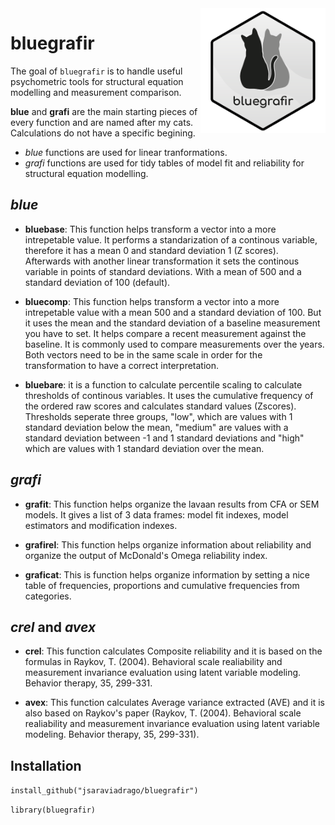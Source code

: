 


<img align="right" width="200" height="200" src="bluegrafir.PNG">

# **bluegrafir** 

The goal of `bluegrafir` is to handle useful psychometric tools for structural equation modelling and measurement comparison. 

**blue** and **grafi** are the main starting pieces of every function and are named after my cats. Calculations do not have a specific begining. 

- _blue_ functions are used for linear tranformations. 
- _grafi_ functions are used for tidy tables of model fit and reliability for structural equation modelling. 

## _blue_


- **bluebase**: This function helps transform a vector into a more intrepetable value. It performs a standarization of a continous variable, therefore it has a mean 0 and standard deviation 1 (Z scores). Afterwards with another linear transformation it sets the continous variable in points of standard deviations. With a mean of 500 and a standard deviation of 100 (default).

- **bluecomp**: This function helps transform a vector into a more intrepetable value with a mean 500 and a standard deviation of 100. But it uses the mean and the standard deviation of a baseline measurement you have to set. It helps compare a recent measurement against the baseline. It is commonly used to compare measurements over the years. Both vectors need to be in the same scale in order for the transformation to have a correct interpretation.

- **bluebare**: it is a function to calculate percentile scaling to calculate thresholds of continous variables. It uses the cumulative frequency of the ordered raw scores and calculates standard values (Zscores). Thresholds seperate three groups, "low", which are values with 1 standard deviation below the mean, "medium" are values with a standard deviation between -1 and 1 standard deviations and "high" which are values with 1 standard deviation over the mean.  

## _grafi_

- **grafit**: This function helps organize the lavaan results from CFA or SEM models. It gives a list of 3 data frames: model fit indexes, model estimators and modification indexes. 

- **grafirel**: This function helps organize information about reliability and organize the output of McDonald's Omega reliability index. 

- **graficat**: This is function helps organize information by setting a nice table of frequencies, proportions and cumulative frequencies from categories. 

## _crel_ and _avex_

- **crel**: This function calculates Composite reliability and it is based on the formulas in Raykov, T. (2004). Behavioral scale realiability and measurement invariance evaluation using latent variable modeling. Behavior therapy, 35, 299-331.

- **avex**: This function calculates Average variance extracted (AVE) and it is also based on Raykov's paper (Raykov, T. (2004). Behavioral scale realiability and measurement invariance evaluation using latent variable modeling. Behavior therapy, 35, 299-331).

## **Installation**

`install_github("jsaraviadrago/bluegrafir")`

`library(bluegrafir)`

